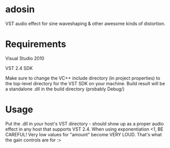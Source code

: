 adosin
======

VST audio effect for sine waveshaping &amp; other awesome kinds of distortion.

Requirements
============

Visual Studio 2010

VST 2.4 SDK

Make sure to change the VC++ include directory (in project properties) to the top-level directory for the VST SDK on your machine. Build result will be a standalone .dll in the build directory (probably Debug/)

Usage
=====

Put the .dll in your host's VST directory - should show up as a proper audio effect in any host that supports VST 2.4.
When using exponentiation <1, BE CAREFUL! Very low values for "amount" become VERY LOUD. That's what the gain controls are for :>
